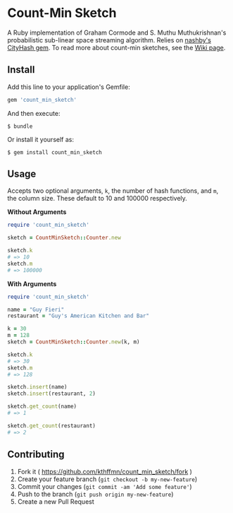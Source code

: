 # Count-Min Sketch

A Ruby implementation of Graham Cormode and S. Muthu Muthukrishnan's probabilistic sub-linear space streaming algorithm. Relies on [nashby's](https://github.com/nashby) [CityHash gem](https://github.com/nashby/cityhash). To read more about count-min sketches, see the [Wiki page](http://en.wikipedia.org/wiki/Count%E2%80%93min_sketch).

## Install

Add this line to your application's Gemfile:

```ruby
gem 'count_min_sketch'
```

And then execute:

    $ bundle

Or install it yourself as:

    $ gem install count_min_sketch

## Usage

Accepts two optional arguments, `k`, the number of hash functions, and `m`, the column size. These default to 10 and 100000 respectively.

**Without Arguments**

```ruby
require 'count_min_sketch'

sketch = CountMinSketch::Counter.new

sketch.k
# => 10
sketch.m
# => 100000
```

**With Arguments**

```ruby
require 'count_min_sketch'

name = "Guy Fieri"
restaurant = "Guy's American Kitchen and Bar"

k = 30
m = 128
sketch = CountMinSketch::Counter.new(k, m)

sketch.k
# => 30
sketch.m
# => 128

sketch.insert(name)
sketch.insert(restaurant, 2)

sketch.get_count(name)
# => 1

sketch.get_count(restaurant)
# => 2
```

## Contributing

1. Fork it ( https://github.com/kthffmn/count_min_sketch/fork )
2. Create your feature branch (`git checkout -b my-new-feature`)
3. Commit your changes (`git commit -am 'Add some feature'`)
4. Push to the branch (`git push origin my-new-feature`)
5. Create a new Pull Request
